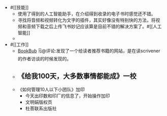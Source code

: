 - #[[技能]]
    - 使用了得到的人工智能助手，在介绍得到收录的电子书时感觉还不错。
    - 寻找将音频和视频转化为文字的插件，其实好像没有特别快的方法，将视频和音频下载之后上传飞书妙记应该算是目前不错的解决方案了。#[[人工智能]]
    - 
- #[[工作]]
    - [BookBub](https://www.bookbub.com/launch) 🗒@评论:发现了一个给读者推荐书籍的网站，是在读scrivener的作者访谈的时候发现的。
    - 《给我100天，大多数事情都能成》一校
        - 
    - 《如何管理10人以下小团队》加印
        - 今天出印数和印厂的信息了，开始操作加印
        - 文明娟版权页
        - 杜菩联系出版社
